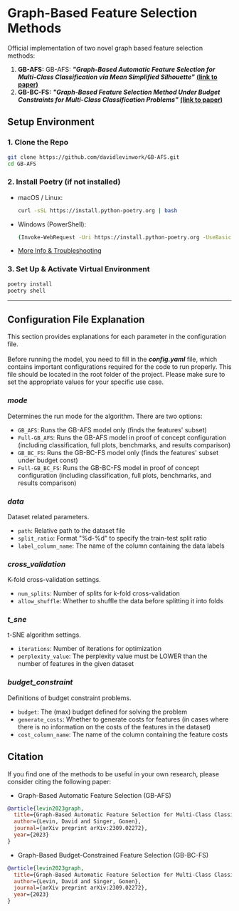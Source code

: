 # Graph-Based Feature Selection Methods
Official implementation of two novel graph based feature selection methods: 
1. **GB-AFS:** GB-AFS: ***"Graph-Based Automatic Feature Selection for Multi-Class Classification via Mean Simplified Silhouette"*** [**(link to paper)**](https://arxiv.org/pdf/2309.02272.pdf)
2. **GB-BC-FS:** ***"Graph-Based Feature Selection Method Under Budget Constraints for Multi-Class Classification Problems"*** [**(link to paper)**](https://arxiv.org/pdf/2309.02272.pdf)

## Setup Environment

### 1. Clone the Repo

```bash
git clone https://github.com/davidlevinwork/GB-AFS.git
cd GB-AFS
```

### 2. Install Poetry (if not installed)

- macOS / Linux: 
  ```bash
  curl -sSL https://install.python-poetry.org | bash
  ```
- Windows (PowerShell): 
  ```bash
  (Invoke-WebRequest -Uri https://install.python-poetry.org -UseBasicParsing).Content | python -
  ```
- [More Info & Troubleshooting](https://python-poetry.org/docs/#installation)

### 3. Set Up & Activate Virtual Environment
 ```bash
 poetry install
 poetry shell
 ```

---

## Configuration File Explanation
This section provides explanations for each parameter in the configuration file. 
<br /> <br />
Before running the model, you need to fill in the ***config.yaml*** file, which contains important configurations required for the code to run properly. This file should be located in the root folder of the project. Please make sure to set the appropriate values for your specific use case. 

### *mode*
Determines the run mode for the algorithm. There are two options:
- `GB_AFS`: Runs the GB-AFS model only (finds the features' subset)
- `Full-GB_AFS`: Runs the GB-AFS model in proof of concept configuration (including classification, full plots, benchmarks, and results comparison)
- `GB_BC_FS`: Runs the GB-BC-FS model only (finds the features' subset under budget const)
- `Full-GB_BC_FS`: Runs the GB-BC-FS model in proof of concept configuration (including classification, full plots, benchmarks, and results comparison)
### *data*
Dataset related parameters.
- `path`: Relative path to the dataset file
- `split_ratio`: Format "%d-%d" to specify the train-test split ratio
- `label_column_name`: The name of the column containing the data labels
### *cross_validation*
K-fold cross-validation settings.
- `num_splits`: Number of splits for k-fold cross-validation
- `allow_shuffle`: Whether to shuffle the data before splitting it into folds
### *t_sne*
t-SNE algorithm settings.
- `iterations`: Number of iterations for optimization
- `perplexity_value`: The perplexity value must be LOWER than the number of features in the given dataset
### *budget_constraint*
Definitions of budget constraint problems.
- `budget`: The (max) budget defined for solving the problem
- `generate_costs`: Whether to generate costs for features (in cases where there is no information on the costs of the features in the dataset)
- `cost_column_name`: The name of the column containing the feature costs


## Citation
If you find one of the methods to be useful in your own research, please consider citing the following paper:
- Graph-Based Automatic Feature Selection (GB-AFS)
```bib
@article{levin2023graph,
  title={Graph-Based Automatic Feature Selection for Multi-Class Classification via Mean Simplified Silhouette},
  author={Levin, David and Singer, Gonen},
  journal={arXiv preprint arXiv:2309.02272},
  year={2023}
}
```
- Graph-Based Budget-Constrained Feature Selection (GB-BC-FS)
```bib
@article{levin2023graph,
  title={Graph-Based Automatic Feature Selection for Multi-Class Classification via Mean Simplified Silhouette},
  author={Levin, David and Singer, Gonen},
  journal={arXiv preprint arXiv:2309.02272},
  year={2023}
}
```
